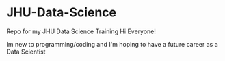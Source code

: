 # JHU-Data-Science
Repo for my JHU Data Science Training
Hi Everyone!

Im new to programming/coding and I'm hoping to have a future career as a Data Scientist
